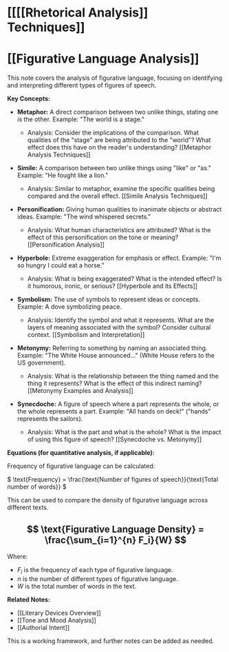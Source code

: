 # [[[[Rhetorical Analysis]] Techniques]]
# [[Figurative Language Analysis]]

This note covers the analysis of figurative language, focusing on identifying and interpreting different types of figures of speech.  

**Key Concepts:**

* **Metaphor:** A direct comparison between two unlike things, stating one *is* the other.  Example:  "The world is a stage."
    * Analysis: Consider the implications of the comparison. What qualities of the "stage" are being attributed to the "world"?  What effect does this have on the reader's understanding? [[Metaphor Analysis Techniques]]

* **Simile:** A comparison between two unlike things using "like" or "as." Example: "He fought like a lion."
    * Analysis: Similar to metaphor, examine the specific qualities being compared and the overall effect. [[Simile Analysis Techniques]]

* **Personification:** Giving human qualities to inanimate objects or abstract ideas. Example: "The wind whispered secrets."
    * Analysis: What human characteristics are attributed? What is the effect of this personification on the tone or meaning? [[Personification Analysis]]

* **Hyperbole:** Extreme exaggeration for emphasis or effect. Example: "I'm so hungry I could eat a horse."
    * Analysis: What is being exaggerated? What is the intended effect? Is it humorous, ironic, or serious? [[Hyperbole and its Effects]]


* **Symbolism:** The use of symbols to represent ideas or concepts.  Example: A dove symbolizing peace.
    * Analysis: Identify the symbol and what it represents. What are the layers of meaning associated with the symbol?  Consider cultural context. [[Symbolism and Interpretation]]

* **Metonymy:**  Referring to something by naming an associated thing.  Example: "The White House announced..." (White House refers to the US government).
    * Analysis: What is the relationship between the thing named and the thing it represents? What is the effect of this indirect naming? [[Metonymy Examples and Analysis]]

* **Synecdoche:** A figure of speech where a part represents the whole, or the whole represents a part. Example: "All hands on deck!" ("hands" represents the sailors).
    * Analysis: What is the part and what is the whole? What is the impact of using this figure of speech?  [[Synecdoche vs. Metonymy]]


**Equations (for quantitative analysis, if applicable):**

Frequency of figurative language can be calculated:

$ \text{Frequency} = \frac{\text{Number of figures of speech}}{\text{Total number of words}} $

This can be used to compare the density of figurative language across different texts.


## $$ \text{Figurative Language Density} = \frac{\sum_{i=1}^{n} F_i}{W} $$

Where:

* $F_i$ is the frequency of each type of figurative language.
* $n$ is the number of different types of figurative language.
* $W$ is the total number of words in the text.


**Related Notes:**

* [[Literary Devices Overview]]
* [[Tone and Mood Analysis]]
* [[Authorial Intent]]


This is a working framework, and further notes can be added as needed.
